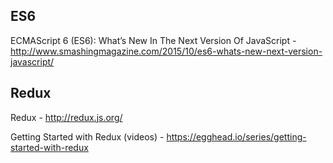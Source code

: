
## ES6

ECMAScript 6 (ES6): What’s New In The Next Version Of JavaScript - http://www.smashingmagazine.com/2015/10/es6-whats-new-next-version-javascript/

## Redux

Redux - http://redux.js.org/

Getting Started with Redux (videos) - https://egghead.io/series/getting-started-with-redux

